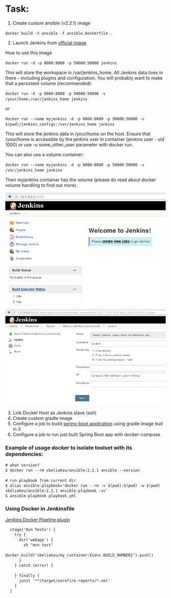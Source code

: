 # Task:
1. Create custom ansible (v2.2.1) image

`docker build -t ansible -f ansible.Dockerfile .`

2. Launch Jenkins from [official image](https://hub.docker.com/_/jenkins/)

How to use this image

`docker run -d -p 8080:8080 -p 50000:50000 jenkins`

This will store the workspace in /var/jenkins_home. All Jenkins data lives in there - including plugins and configuration. You will probably want to make that a persistent volume (recommended):

`docker run -d -p 8080:8080 -p 50000:50000 -v /your/home:/var/jenkins_home jenkins`

or

`docker run --name myjenkins -d -p 8080:8080 -p 50000:50000 -v $(pwd)/jenkins_configs:/var/jenkins_home jenkins`

This will store the jenkins data in /your/home on the host. Ensure that /your/home is accessible by the jenkins user in container (jenkins user - uid 1000) or use -u some_other_user parameter with docker run.

You can also use a volume container:

`docker run --name myjenkins -d -p 8080:8080 -p 50000:50000 -v /var/jenkins_home jenkins`

Then myjenkins container has the volume (please do read about docker volume handling to find out more).

<img src="report/jenkins1.png">
<img src="report/jenkins2.png">

3. Link Docker Host as Jenknis slave (ssh)
4. Create custom gradle image
5. Configure a job to build [spring-boot application](https://spring.io/guides/gs/spring-boot/) using gradle image buit in 3
6. Configure a job to run just built Spring Boot app with docker-compose



### Example of usage docker to isolate toolset with its dependencies:

```
# what version?
$ docker run --rm sbeliakou/ansible:2.2.1 ansible --version

# run playbook from current dir
$ alias ansible-playbook='docker run --rm -v $(pwd):$(pwd) -w $(pwd) sbeliakou/ansible:2.2.1 ansible-playbook -vv'
$ ansible-playbook playbook.yml
```

### Using Docker in Jenkinsfile
[Jenkins Docker Pipeline plugin](https://go.cloudbees.com/docs/cloudbees-documentation/cje-user-guide/index.html#docker-workflow)

```
  stage('Run Tests') {
    try {
      dir('webapp') {
        sh "mvn test"
        docker.build("sbeliakou/my_container:${env.BUILD_NUMBER}").push()
      }
    } catch (error) {

    } finally {
      junit '**/target/surefire-reports/*.xml'
    }
  }
```
